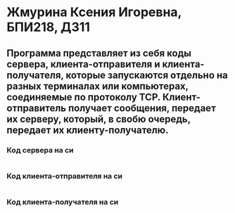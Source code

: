 # Жмурина Ксения Игоревна, БПИ218, ДЗ11
## Программа представляет из себя коды сервера, клиента-отправителя и клиента-получателя, которые запускаются отдельно на разных терминалах или компьютерах, соединяемые по протоколу TCP. Клиент-отправитель получает сообщения, передает их серверу, который, в свобю очередь, передает их клиенту-получателю.
### Код сервера на си
```c

```
### Код клиента-отправителя на си
```c

```
### Код клиента-получателя на си
```c

```
